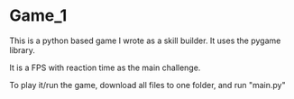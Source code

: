 # Game_1
This is a python based game I wrote as a skill builder. It uses the pygame library. 

It is a FPS with reaction time as the main challenge. 

To play it/run the game, download all files to one folder, and run "main.py"
